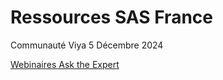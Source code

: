 # Ressources SAS France

Communauté Viya 5 Décembre 2024

[Webinaires Ask the Expert]([https://www.sas.com/fr_fr/trials/software/viya/viya-trial-form.html](https://www.sas.com/fr_fr/learn/ask-the-expert-webinars.html))
